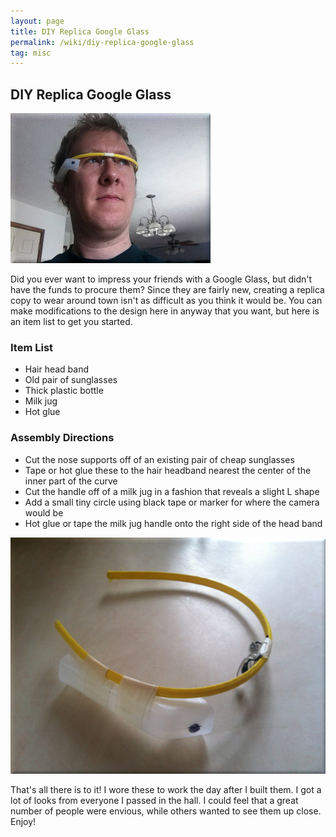```yaml
---
layout: page
title: DIY Replica Google Glass
permalink: /wiki/diy-replica-google-glass
tag: misc
---
```


## DIY Replica Google Glass

![Handsome fellow with glasses](/assets/images/handsome-fellow-with-glass.jpg)

Did you ever want to impress your friends with a Google Glass, but didn't have the funds to procure them?  Since they are fairly new, creating a replica copy to wear around town isn't as difficult as you think it would be.  You can make modifications to the design here in anyway that you want, but here is an item list to get you started.

### Item List
  * Hair head band
  * Old pair of sunglasses
  * Thick plastic bottle
  * Milk jug
  * Hot glue

### Assembly Directions
  * Cut the nose supports off of an existing pair of cheap sunglasses
  * Tape or hot glue these to the hair headband nearest the center of the inner part of the curve
  * Cut the handle off of a milk jug in a fashion that reveals a slight L shape
  * Add a small tiny circle using black tape or marker for where the camera would be
  * Hot glue or tape the milk jug handle onto the right side of the head band

![Google Glass Replica](/assets/images/google-glass-replica-1a.jpg)

That's all there is to it!  I wore these to work the day after I built them.  I got a lot of looks from everyone I passed in the hall.  I could feel that a great number of people were envious, while others wanted to see them up close.  Enjoy!
